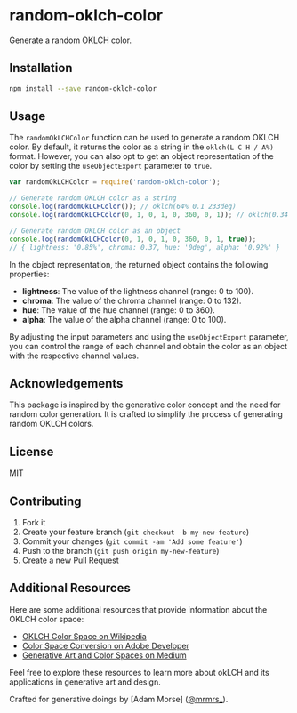 # random-oklch-color

Generate a random OKLCH color.

## Installation

```bash
npm install --save random-oklch-color
```

## Usage

The `randomOkLCHColor` function can be used to generate a random OKLCH color. By default, it returns the color as a string in the `oklch(L C H / A%)` format. However, you can also opt to get an object representation of the color by setting the `useObjectExport` parameter to `true`.

```javascript
var randomOkLCHColor = require('random-oklch-color');

// Generate random OKLCH color as a string
console.log(randomOkLCHColor()); // oklch(64% 0.1 233deg)
console.log(randomOkLCHColor(0, 1, 0, 1, 0, 360, 0, 1)); // oklch(0.34 0.58 73deg / 0.62)

// Generate random OKLCH color as an object
console.log(randomOkLCHColor(0, 1, 0, 1, 0, 360, 0, 1, true));
// { lightness: '0.85%', chroma: 0.37, hue: '0deg', alpha: '0.92%' }
```

In the object representation, the returned object contains the following properties:

- **lightness**: The value of the lightness channel (range: 0 to 100).
- **chroma**: The value of the chroma channel (range: 0 to 132).
- **hue**: The value of the hue channel (range: 0 to 360).
- **alpha**: The value of the alpha channel (range: 0 to 100).

By adjusting the input parameters and using the `useObjectExport` parameter, you can control the range of each channel and obtain the color as an object with the respective channel values.

## Acknowledgements

This package is inspired by the generative color concept and the need for random color generation. It is crafted to simplify the process of generating random OKLCH colors.

## License

MIT

## Contributing

1. Fork it
2. Create your feature branch (`git checkout -b my-new-feature`)
3. Commit your changes (`git commit -am 'Add some feature'`)
4. Push to the branch (`git push origin my-new-feature`)
5. Create a new Pull Request

## Additional Resources

Here are some additional resources that provide information about the OKLCH color space:

- [OKLCH Color Space on Wikipedia](https://en.wikipedia.org/wiki/OKLab)
- [Color Space Conversion on Adobe Developer](https://www.adobe.io/photoshop/uxp/guides/color-spaces/)
- [Generative Art and Color Spaces on Medium](https://medium.com/generative-art/color-spaces-for-generative-art-d807da71fc7b)

Feel free to explore these resources to learn more about okLCH and its applications in generative art and design.

Crafted for generative doings by [Adam Morse] ([@mrmrs_](https://mrmrs.cc)).
